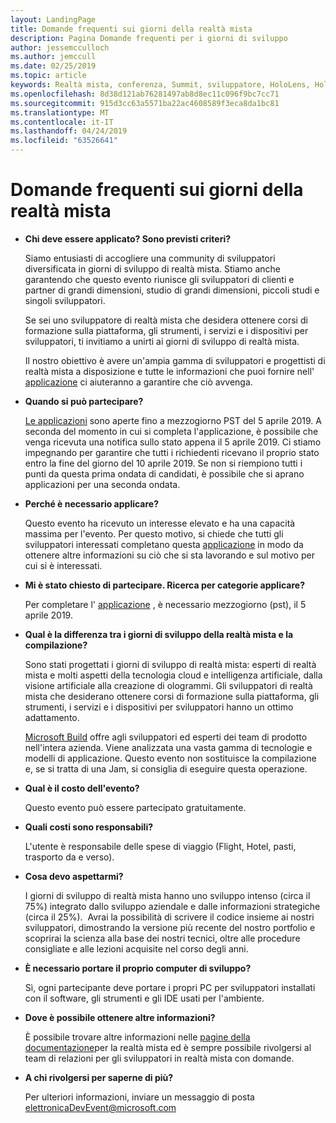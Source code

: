 ```yaml
---
layout: LandingPage
title: Domande frequenti sui giorni della realtà mista
description: Pagina Domande frequenti per i giorni di sviluppo
author: jessemcculloch
ms.author: jemccull
ms.date: 02/25/2019
ms.topic: article
keywords: Realtà mista, conferenza, Summit, sviluppatore, HoloLens, HoloLens 2, Kinect
ms.openlocfilehash: 8d38d121ab76281497ab8d8ec11c096f9bc7cc71
ms.sourcegitcommit: 915d3cc63a5571ba22ac4608589f3eca8da1bc81
ms.translationtype: MT
ms.contentlocale: it-IT
ms.lasthandoff: 04/24/2019
ms.locfileid: "63526641"
---
```

# <a name="mixed-reality-dev-days-faq"></a>Domande frequenti sui giorni della realtà mista

* **Chi deve essere applicato? Sono previsti criteri?**
    
    Siamo entusiasti di accogliere una community di sviluppatori diversificata in giorni di sviluppo di realtà mista. Stiamo anche garantendo che questo evento riunisce gli sviluppatori di clienti e partner di grandi dimensioni, studio di grandi dimensioni, piccoli studi e singoli sviluppatori.

    Se sei uno sviluppatore di realtà mista che desidera ottenere corsi di formazione sulla piattaforma, gli strumenti, i servizi e i dispositivi per sviluppatori, ti invitiamo a unirti ai giorni di sviluppo di realtà mista.

    Il nostro obiettivo è avere un'ampia gamma di sviluppatori e progettisti di realtà mista a disposizione e tutte le informazioni che puoi fornire nell' [applicazione](https://aka.ms/MRDevDayApplication) ci aiuteranno a garantire che ciò avvenga.

* **Quando si può partecipare?**

    [Le applicazioni](https://aka.ms/MRDevDayApplication) sono aperte fino a mezzogiorno PST del 5 aprile 2019. A seconda del momento in cui si completa l'applicazione, è possibile che venga ricevuta una notifica sullo stato appena il 5 aprile 2019. Ci stiamo impegnando per garantire che tutti i richiedenti ricevano il proprio stato entro la fine del giorno del 10 aprile 2019. Se non si riempiono tutti i punti da questa prima ondata di candidati, è possibile che si aprano applicazioni per una seconda ondata.

* **Perché è necessario applicare?**

    Questo evento ha ricevuto un interesse elevato e ha una capacità massima per l'evento. Per questo motivo, si chiede che tutti gli sviluppatori interessati completano questa [applicazione](https://aka.ms/MRDevDayApplication) in modo da ottenere altre informazioni su ciò che si sta lavorando e sul motivo per cui si è interessati.

* **Mi è stato chiesto di partecipare.  Ricerca per categorie applicare?**

    Per completare l' [applicazione](https://aka.ms/MRDevDayApplication) , è necessario mezzogiorno (pst), il 5 aprile 2019.

* **Qual è la differenza tra i giorni di sviluppo della realtà mista e la compilazione?**

    Sono stati progettati i giorni di sviluppo di realtà mista: esperti di realtà mista e molti aspetti della tecnologia cloud e intelligenza artificiale, dalla visione artificiale alla creazione di ologrammi. Gli sviluppatori di realtà mista che desiderano ottenere corsi di formazione sulla piattaforma, gli strumenti, i servizi e i dispositivi per sviluppatori hanno un ottimo adattamento. 

    [Microsoft Build](https://www.microsoft.com/en-us/build) offre agli sviluppatori ed esperti dei team di prodotto nell'intera azienda. Viene analizzata una vasta gamma di tecnologie e modelli di applicazione. Questo evento non sostituisce la compilazione e, se si tratta di una Jam, si consiglia di eseguire questa operazione. 

* **Qual è il costo dell'evento?**

    Questo evento può essere partecipato gratuitamente.

* **Quali costi sono responsabili?**

    L'utente è responsabile delle spese di viaggio (Flight, Hotel, pasti, trasporto da e verso).

* **Cosa devo aspettarmi?**

    I giorni di sviluppo di realtà mista hanno uno sviluppo intenso (circa il 75%) integrato dallo sviluppo aziendale e dalle informazioni strategiche (circa il 25%).  Avrai la possibilità di scrivere il codice insieme ai nostri sviluppatori, dimostrando la versione più recente del nostro portfolio e scoprirai la scienza alla base dei nostri tecnici, oltre alle procedure consigliate e alle lezioni acquisite nel corso degli anni.

* **È necessario portare il proprio computer di sviluppo?**

    Sì, ogni partecipante deve portare i propri PC per sviluppatori installati con il software, gli strumenti e gli IDE usati per l'ambiente.

* **Dove è possibile ottenere altre informazioni?**

    È possibile trovare altre informazioni nelle [pagine della documentazione](mr-dev-days.md)per la realtà mista ed è sempre possibile rivolgersi al team di relazioni per gli sviluppatori in realtà mista con domande.

* **A chi rivolgersi per saperne di più?**

    Per ulteriori informazioni, inviare un messaggio di posta elettronicaDevEvent@microsoft.com
